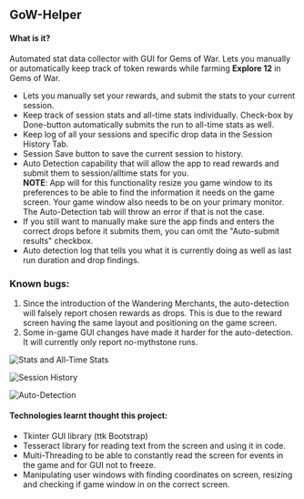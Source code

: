 ## GoW-Helper

#### What is it?
Automated stat data collector with GUI for Gems of War. Lets you manually or automatically keep track of 
token rewards while farming **Explore 12** in Gems of War. 

- Lets you manually set your rewards, and submit the stats to your current session.
- Keep track of session stats and all-time stats individually. Check-box by Done-button automatically submits the run to all-time stats as well.
- Keep log of all your sessions and specific drop data in the Session History Tab.
- Session Save button to save the current session to history.
- Auto Detection capability that will allow the app to read rewards and submit them to session/alltime stats for you.   
**NOTE**: App will for this functionality resize you game window to its preferences to be able to find the information it needs on the game screen. Your game window also needs to be on your primary monitor. The Auto-Detection tab will throw an error if that is not the case.
- If you still want to manually make sure the app finds and enters the correct drops before it submits them, you can omit the "Auto-submit results" checkbox.
- Auto detection log that tells you what it is currently doing as well as last run duration and drop findings.

### Known bugs:
1. Since the introduction of the Wandering Merchants, the auto-detection will falsely report chosen rewards as drops. This is due to the reward screen having the same layout and positioning on the game screen.
2. Some in-game GUI changes have made it harder for the auto-detection. It will currently only report no-mythstone runs.

![Stats and All-Time Stats](https://i.gyazo.com/20769718ff973be7993bd2b6e0370b1f.png)

![Session History](https://i.gyazo.com/34773e5779f3d17668f00a860a630dc8.png)

![Auto-Detection](https://i.gyazo.com/24b707142efcfdb454ca1d8bcc7b22c0.png)

#### Technologies learnt thought this project:
- Tkinter GUI library (ttk Bootstrap)
- Tesseract library for reading text from the screen and using it in code.
- Multi-Threading to be able to constantly read the screen for events in the game and for GUI not to freeze.
- Manipulating user windows with finding coordinates on screen, resizing and checking if game window in on the correct screen.
